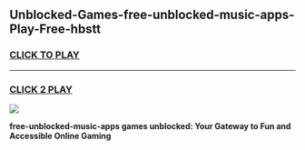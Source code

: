 
## Unblocked-Games-free-unblocked-music-apps-Play-Free-hbstt
<h3>
<a href="https://premium76.site?title=free-unblocked-music-apps&ref=10A">CLICK TO PLAY</a></h3>
<hr>

<h3>
<a href="https://premium76.site?title=free-unblocked-music-apps&ref=10A">CLICK 2 PLAY</a>
  
</h3>

<a href="https://premium76.site?title=free-unblocked-music-apps&ref=10A"><img src="https://clearcache.store/games.png"></a>


**free-unblocked-music-apps games unblocked: Your Gateway to Fun and Accessible Online Gaming**
